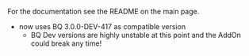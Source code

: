 For the documentation see the README on the main page.

- now uses BQ 3.0.0-DEV-417 as compatible version
    - BQ Dev versions are highly unstable at this point and the AddOn could break any time!
